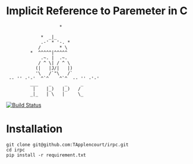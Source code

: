 # Implicit Reference to Paremeter in C

```
                    *

             *  _|_
             .-' * '-. *
            /       * \
         *  ^^^^^|^^^^^
             .~. |  .~.
            / ^ \| / ^ \
           (|   |J/|   |)
           '\   /`"\   /`
 -- '' -'-'  ^`^    ^`^  -- '' -'-'
         ___    _     _     _
          |    |_)   |_)   / 
         _|_   | \   |     \_
```

[![Build Status](https://travis-ci.org/TApplencourt/irpc.svg?branch=master)](https://travis-ci.org/TApplencourt/irpc)


# Installation 
```
git clone git@github.com:TApplencourt/irpc.git
cd irpc
pip install -r requirement.txt
```
